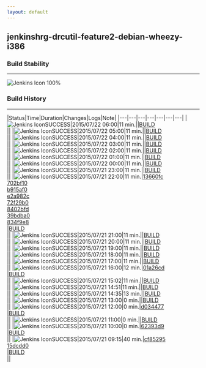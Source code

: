 ```yaml
---
layout: default
---
```

## jenkinshrg-drcutil-feature2-debian-wheezy-i386
### Build Stability
___
![Jenkins Icon](http://jenkinshrg.github.io/images/48x48/health-80plus.png)
100%
  
### Build History
___
|Status|Time|Duration|Changes|Logs|Note|
|---|---|---|---|---|---|---|
|![Jenkins Icon](http://jenkinshrg.github.io/images/24x24/blue.png)SUCCESS|2015/07/22 06:00|11 min.||[BUILD](https://drive.google.com/file/d/0B54sHwaxmuM4U3VNNG9HUFVSdVk/view?usp=drivesdk)<br>||
|![Jenkins Icon](http://jenkinshrg.github.io/images/24x24/blue.png)SUCCESS|2015/07/22 05:00|11 min.||[BUILD](https://drive.google.com/file/d/0B54sHwaxmuM4bWt6UG10b3lDUm8/view?usp=drivesdk)<br>||
|![Jenkins Icon](http://jenkinshrg.github.io/images/24x24/blue.png)SUCCESS|2015/07/22 04:00|11 min.||[BUILD](https://drive.google.com/file/d/0B54sHwaxmuM4enZTWDdHV2c4bXc/view?usp=drivesdk)<br>||
|![Jenkins Icon](http://jenkinshrg.github.io/images/24x24/blue.png)SUCCESS|2015/07/22 03:00|11 min.||[BUILD](https://drive.google.com/file/d/0B54sHwaxmuM4VDI5dnU2TXpMLW8/view?usp=drivesdk)<br>||
|![Jenkins Icon](http://jenkinshrg.github.io/images/24x24/blue.png)SUCCESS|2015/07/22 02:00|11 min.||[BUILD](https://drive.google.com/file/d/0B54sHwaxmuM4ZWhpV1BxZ3dSQU0/view?usp=drivesdk)<br>||
|![Jenkins Icon](http://jenkinshrg.github.io/images/24x24/blue.png)SUCCESS|2015/07/22 01:00|11 min.||[BUILD](https://drive.google.com/file/d/0B54sHwaxmuM4UTVtcVFMdmtIMWs/view?usp=drivesdk)<br>||
|![Jenkins Icon](http://jenkinshrg.github.io/images/24x24/blue.png)SUCCESS|2015/07/22 00:00|11 min.||[BUILD](https://drive.google.com/file/d/0B54sHwaxmuM4U1prZ25fWkJGZFk/view?usp=drivesdk)<br>||
|![Jenkins Icon](http://jenkinshrg.github.io/images/24x24/blue.png)SUCCESS|2015/07/21 23:00|11 min.||[BUILD](https://drive.google.com/file/d/0B54sHwaxmuM4MDlPUUQ1OVNFV0E/view?usp=drivesdk)<br>||
|![Jenkins Icon](http://jenkinshrg.github.io/images/24x24/blue.png)SUCCESS|2015/07/21 22:00|11 min.|[13660fc](https://github.com/fkanehiro/hrpsys-base/commit/13660fc2600d8602110ce6de5e3c5d0f4571d864)<br>[702bf10](https://github.com/fkanehiro/hrpsys-base/commit/702bf106b9f00a76a60937eee0aa5c7b578759a8)<br>[b915af0](https://github.com/fkanehiro/hrpsys-base/commit/b915af07db8ddff396be74d2ad5e15c91f323ab9)<br>[e2a982c](https://github.com/fkanehiro/hrpsys-base/commit/e2a982c2c268983ab2d2d8bee15a563c3514c113)<br>[72f29b0](https://github.com/fkanehiro/hrpsys-base/commit/72f29b00b3454fe4b3fb2efb53576a231b045fa2)<br>[8402bfd](https://github.com/fkanehiro/hrpsys-base/commit/8402bfdb03402fd36ea7e13fdb5435e30d86490b)<br>[39bdba0](https://github.com/fkanehiro/hrpsys-base/commit/39bdba083f80688ece0dccaaea634cabbf6461fa)<br>[834f9e8](https://github.com/fkanehiro/hrpsys-base/commit/834f9e8d635956b20ecda9058705a99cafb3db19)<br>|[BUILD](https://drive.google.com/file/d/0B54sHwaxmuM4dGI0M1Fpc3p6N00/view?usp=drivesdk)<br>||
|![Jenkins Icon](http://jenkinshrg.github.io/images/24x24/blue.png)SUCCESS|2015/07/21 21:00|11 min.||[BUILD](https://drive.google.com/file/d/0B54sHwaxmuM4VFdLV0doelpjakU/view?usp=drivesdk)<br>||
|![Jenkins Icon](http://jenkinshrg.github.io/images/24x24/blue.png)SUCCESS|2015/07/21 20:00|11 min.||[BUILD](https://drive.google.com/file/d/0B54sHwaxmuM4S2toZkJGazMyVDg/view?usp=drivesdk)<br>||
|![Jenkins Icon](http://jenkinshrg.github.io/images/24x24/blue.png)SUCCESS|2015/07/21 19:00|11 min.||[BUILD](https://drive.google.com/file/d/0B54sHwaxmuM4dE9wSjlXeFcxcUU/view?usp=drivesdk)<br>||
|![Jenkins Icon](http://jenkinshrg.github.io/images/24x24/blue.png)SUCCESS|2015/07/21 18:00|11 min.||[BUILD](https://drive.google.com/file/d/0B54sHwaxmuM4NGxJMU5wODNvMEU/view?usp=drivesdk)<br>||
|![Jenkins Icon](http://jenkinshrg.github.io/images/24x24/blue.png)SUCCESS|2015/07/21 17:00|11 min.||[BUILD](https://drive.google.com/file/d/0B54sHwaxmuM4dnR4ZVNFZHpKZzA/view?usp=drivesdk)<br>||
|![Jenkins Icon](http://jenkinshrg.github.io/images/24x24/blue.png)SUCCESS|2015/07/21 16:00|12 min.|[01a26cd](https://github.com/jrl-umi3218/hmc2/commit/01a26cd3292b94e25c6ddc7bdb349fa865761de5)<br>|[BUILD](https://drive.google.com/file/d/0B54sHwaxmuM4TFJheEoyREhkaFU/view?usp=drivesdk)<br>||
|![Jenkins Icon](http://jenkinshrg.github.io/images/24x24/blue.png)SUCCESS|2015/07/21 15:02|11 min.||[BUILD](https://drive.google.com/file/d/0B54sHwaxmuM4S3E2Ry03UnBhRkU/view?usp=drivesdk)<br>||
|![Jenkins Icon](http://jenkinshrg.github.io/images/24x24/blue.png)SUCCESS|2015/07/21 14:51|11 min.||[BUILD](https://drive.google.com/file/d/0B54sHwaxmuM4dGtQdm91Y19IYlk/view?usp=drivesdk)<br>||
|![Jenkins Icon](http://jenkinshrg.github.io/images/24x24/blue.png)SUCCESS|2015/07/21 14:35|13 min.||[BUILD](https://drive.google.com/file/d/0B54sHwaxmuM4OUN0TmY4LVRReGc/view?usp=drivesdk)<br>||
|![Jenkins Icon](http://jenkinshrg.github.io/images/24x24/blue.png)SUCCESS|2015/07/21 13:00|0 min.||[BUILD](https://drive.google.com/file/d/0B54sHwaxmuM4MlR1NnNVWTdmVUE/view?usp=drivesdk)<br>||
|![Jenkins Icon](http://jenkinshrg.github.io/images/24x24/blue.png)SUCCESS|2015/07/21 12:00|0 min.|[d034477](https://github.com/jrl-umi3218/hrp2-drc/commit/d0344778d99fa07fa285acc1dfd37d19b1040424)<br>|[BUILD](https://drive.google.com/file/d/0B54sHwaxmuM4c3BxMHJXSzBVMWc/view?usp=drivesdk)<br>||
|![Jenkins Icon](http://jenkinshrg.github.io/images/24x24/blue.png)SUCCESS|2015/07/21 11:00|0 min.||[BUILD](https://drive.google.com/file/d/0B54sHwaxmuM4bFFDNVY3ejRIUFU/view?usp=drivesdk)<br>||
|![Jenkins Icon](http://jenkinshrg.github.io/images/24x24/blue.png)SUCCESS|2015/07/21 10:00|0 min.|[62393d9](https://github.com/jrl-umi3218/hmc2/commit/62393d92ad88f79a2edc92e2c3c1217a3b6495b2)<br>|[BUILD](https://drive.google.com/file/d/0B54sHwaxmuM4dkh2M3VEMEZnenc/view?usp=drivesdk)<br>||
|![Jenkins Icon](http://jenkinshrg.github.io/images/24x24/blue.png)SUCCESS|2015/07/21 09:15|40 min.|[cf85295](https://github.com/jrl-umi3218/hmc2/commit/cf8529573f78dc2b09ec140e87f5d922c1350f00)<br>[15dcdd0](https://github.com/jrl-umi3218/hmc2/commit/15dcdd08e3005fe3147dc3773569a2d041f61d23)<br>|[BUILD](https://drive.google.com/file/d/0B54sHwaxmuM4TXpYX0MySjVjTzQ/view?usp=drivesdk)<br>||
